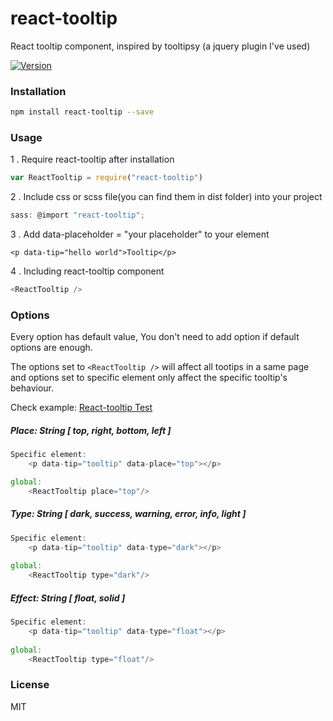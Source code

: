 # react-tooltip

React tooltip component, inspired by tooltipsy (a jquery plugin I've used)

[![Version](http://img.shields.io/npm/v/react-tooltip.svg)](https://www.npmjs.org/package/react-tooltip)


### Installation

```sh
npm install react-tooltip --save
```

### Usage

1 . Require react-tooltip after installation

```js
var ReactTooltip = require("react-tooltip")
```
2 . Include css or scss file(you can find them in dist folder) into your project

```js
sass: @import "react-tooltip";
``` 

3 . Add data-placeholder = "your placeholder" to your element

	<p data-tip="hello world">Tooltip</p>

4 . Including react-tooltip component


```js
<ReactTooltip />
```


### Options
Every option has default value, You don't need to add option if default options are enough. 

The options set to `<ReactTooltip />` will affect all tootips in a same page and options set to specific element only affect the specific tooltip's behaviour.

Check example:  [React-tooltip Test](http://wwayne.github.io/react-tooltip)

##### Place: String [ top, right, bottom, left ]

```js
Specific element:
	<p data-tip="tooltip" data-place="top"></p>

global:	
	<ReactTooltip place="top"/>
```
##### Type: String [ dark, success, warning, error, info, light ]

```js
Specific element:
	<p data-tip="tooltip" data-type="dark"></p>
		
global:	
	<ReactTooltip type="dark"/>
```
##### Effect: String [ float, solid ]

```js
Specific element:
	<p data-tip="tooltip" data-type="float"></p>
	
global:	
	<ReactTooltip type="float"/>
```

### License

MIT
